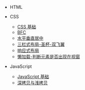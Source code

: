 - HTML

- CSS

  - [CSS 基础](./CSS/CSS%E5%9F%BA%E7%A1%80.md)
  - [BFC](./CSS/BFC.md)
  - [水平垂直居中](./CSS/%E6%B0%B4%E5%B9%B3%E5%9E%82%E7%9B%B4%E5%B1%85%E4%B8%AD.md)
  - [三栏式布局-圣杯-双飞翼](./CSS/%E4%B8%89%E6%A0%8F%E5%BC%8F%E5%B8%83%E5%B1%80-%E5%9C%A3%E6%9D%AF-%E5%8F%8C%E9%A3%9E%E7%BF%BC.md)
  - [响应式布局](./CSS/%E5%93%8D%E5%BA%94%E5%BC%8F%E5%B8%83%E5%B1%80.md)
  - [懒加载-判断元素是否出现在视窗](./CSS/%E6%87%92%E5%8A%A0%E8%BD%BD-%E5%88%A4%E6%96%AD%E5%85%83%E7%B4%A0%E6%98%AF%E5%90%A6%E5%87%BA%E7%8E%B0%E5%9C%A8%E8%A7%86%E7%AA%97.md)

- JavaScript
  - [JavaScript 基础](./JavaScript/JavaScript%E5%9F%BA%E7%A1%80.md)
  - [深拷贝与浅拷贝](./JavaScript/%E6%B7%B1%E6%8B%B7%E8%B4%9D%E4%B8%8E%E6%B5%85%E6%8B%B7%E8%B4%9D.md)
